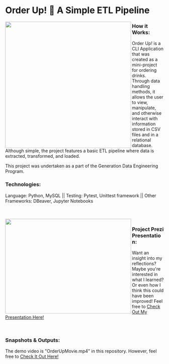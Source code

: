 # Order Up! :tropical_drink: A Simple ETL Pipeline

<img align="left" img src="https://user-images.githubusercontent.com/70574102/97869246-0cb48380-1d09-11eb-82fc-116bfdb032ca.png" width="400" />

### How it Works:
Order Up! is a CLI Application that was created as a mini-project for ordering drinks. Through data handling methods, it allows the user to view, manipulate, and otherwise interact with information stored in CSV files and in a relational database. 
Although simple, the project features a basic ETL pipeline where data is extracted, transformed, and loaded.

This project was undertaken as a part of the Generation Data Engineering Program.


### Technologies: 
Language: Python, MySQL || Testing: Pytest, Unittest framework || Other Frameworks: DBeaver, Jupyter Notebooks

<br/> 
<br/> 

<img align = "left" img src="https://user-images.githubusercontent.com/70574102/98035964-2ccf6a00-1e11-11eb-80f4-20e3eb1ca56d.png" width="400" height ="300">

### Project Prezi Presentation:

Want an insight into my reflections? Maybe you're interested in what I learned? Or even how I think this could have been improved! Feel free to [Check Out My Presentation Here!](https://prezi.com/p/edit/wwzm0xyylhfx/)

<br/> 

### Snapshots & Outputs:

The demo video is "OrderUpMovie.mp4" in this repository. However, feel free to [Check It Out Here!](https://youtu.be/u20lr1NblYQ)
